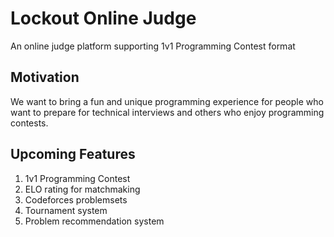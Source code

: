 # Lockout Online Judge

An online judge platform supporting 1v1 Programming Contest format

## Motivation

We want to bring a fun and unique programming experience for people who want to prepare for technical interviews and others who enjoy programming contests.

## Upcoming Features
1. 1v1 Programming Contest
2. ELO rating for matchmaking
3. Codeforces problemsets
4. Tournament system
5. Problem recommendation system




